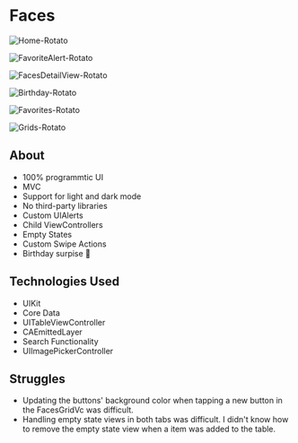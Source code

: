 # Faces

![Home-Rotato](https://user-images.githubusercontent.com/61842505/210625370-00c7304c-f82b-47f6-89fa-3175d3bb10ea.png)

![FavoriteAlert-Rotato](https://user-images.githubusercontent.com/61842505/210625409-d708a27f-a840-4548-bb72-1498b52685f6.png)

![FacesDetailView-Rotato](https://user-images.githubusercontent.com/61842505/210625435-eb46d4bb-c341-460b-980f-984ec26ba746.png)

![Birthday-Rotato](https://user-images.githubusercontent.com/61842505/210625454-81df0f25-3206-496a-b90a-574fa8257ffe.png)

![Favorites-Rotato](https://user-images.githubusercontent.com/61842505/210625476-ee3578d5-98ab-4e2e-88de-9fd7e899346c.png)

![Grids-Rotato](https://user-images.githubusercontent.com/61842505/210625497-b605179d-7aab-48e6-b269-2b5b65b91911.png)

## About
- 100% programmtic UI
- MVC
- Support for light and dark mode
- No third-party libraries
- Custom UIAlerts
- Child ViewControllers
- Empty States
- Custom Swipe Actions
- Birthday surpise 👀

## Technologies Used
- UIKit
- Core Data
- UITableViewController
- CAEmittedLayer
- Search Functionality
- UIImagePickerController

## Struggles
- Updating the buttons' background color when tapping a new button in the FacesGridVc was difficult.
- Handling empty state views in both tabs was difficult. I didn't know how to remove the empty state view when a item was added to the table. 
